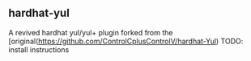 ## hardhat-yul

A revived hardhat yul/yul+ plugin forked from the [original(https://github.com/ControlCplusControlV/hardhat-Yul)
TODO: install instructions
